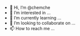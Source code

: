 - 👋 Hi, I’m @chemche
- 👀 I’m interested in ...
- 🌱 I’m currently learning ...
- 💞️ I’m looking to collaborate on ...
- 📫 How to reach me ...

<!---
chemche/chemche is a ✨ special ✨ repository because its `README.md` (this file) appears on your GitHub profile.
You can click the Preview link to take a look at your changes.
--->
